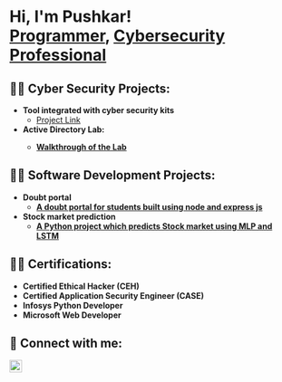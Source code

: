 <h1>Hi, I'm Pushkar! <br/><a href="https://github.com/PushkarGoel">Programmer</a>, <a href="https://github.com/PushkarGoel">Cybersecurity Professional</a>
  
<h2>👨‍💻 Cyber Security Projects:</h2>

- <b>Tool integrated with cyber security kits  </b>
  - [Project Link](https://github.com/Hardhat-Enterprises/Deakin-Detonator-Toolkit)
- <b> Active Directory Lab:
   - [Walkthrough of the Lab](https://github.com/PushkarGoel/ActiveDirectoryLab)

<h2>👨‍💻 Software Development Projects:</h2>

- <b>Doubt portal </b>
  - [A doubt portal for students built using node and express js](https://github.com/PushkarGoel/cn_doubt_portal)
- <b>Stock market prediction </b>
   - [A Python project which predicts Stock market using MLP and LSTM ](https://github.com/PushkarGoel/Stock-market-Prediction)


<h2>👨‍💻 Certifications:</h2>

- <b>Certified Ethical Hacker (CEH) </b>
- <b>Certified Application Security Engineer (CASE)</b>
- <b>Infosys Python Developer </b>
- <b>Microsoft Web Developer </b>

<h2> 🤳 Connect with me:</h2>

[<img align="left" alt="JoshMadakor | LinkedIn" width="22px" src="https://cdn.jsdelivr.net/npm/simple-icons@v3/icons/linkedin.svg" />][linkedin]

[linkedin]: [https://linkedin.com/in/joshmadakor](https://www.linkedin.com/in/pushkargoel98/)

<!--
**PushkarGoel/PushkarGoel** is a ✨ _special_ ✨ repository because its `README.md` (this file) appears on your GitHub profile.

Here are some ideas to get you started:

- 🔭 I’m currently working on ...
- 🌱 I’m currently learning ...
- 👯 I’m looking to collaborate on ...
- 🤔 I’m looking for help with ...
- 💬 Ask me about ...
- 📫 How to reach me: ...
- 😄 Pronouns: ...
- ⚡ Fun fact: ...
-->
